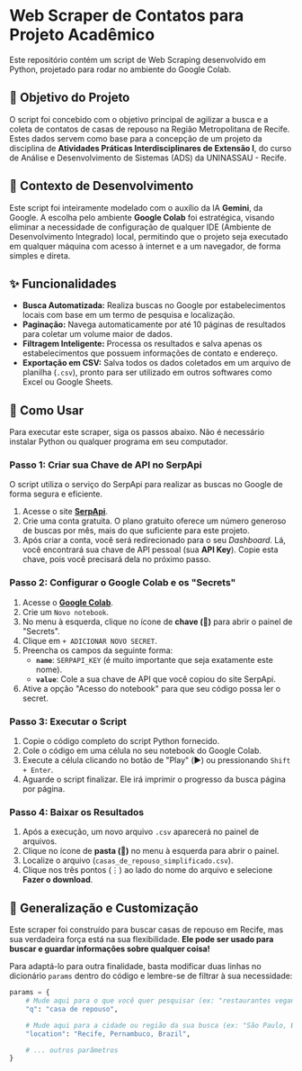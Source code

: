 # Web Scraper de Contatos para Projeto Acadêmico

Este repositório contém um script de Web Scraping desenvolvido em Python, projetado para rodar no ambiente do Google Colab.

## 🎯 Objetivo do Projeto

O script foi concebido com o objetivo principal de agilizar a busca e a coleta de contatos de casas de repouso na Região Metropolitana de Recife. Estes dados servem como base para a concepção de um projeto da disciplina de **Atividades Práticas Interdisciplinares de Extensão I**, do curso de Análise e Desenvolvimento de Sistemas (ADS) da UNINASSAU - Recife.

## 🤖 Contexto de Desenvolvimento

Este script foi inteiramente modelado com o auxílio da IA **Gemini**, da Google. A escolha pelo ambiente **Google Colab** foi estratégica, visando eliminar a necessidade de configuração de qualquer IDE (Ambiente de Desenvolvimento Integrado) local, permitindo que o projeto seja executado em qualquer máquina com acesso à internet e a um navegador, de forma simples e direta.

## ✨ Funcionalidades

* **Busca Automatizada:** Realiza buscas no Google por estabelecimentos locais com base em um termo de pesquisa e localização.
* **Paginação:** Navega automaticamente por até 10 páginas de resultados para coletar um volume maior de dados.
* **Filtragem Inteligente:** Processa os resultados e salva apenas os estabelecimentos que possuem informações de contato e endereço.
* **Exportação em CSV:** Salva todos os dados coletados em um arquivo de planilha (`.csv`), pronto para ser utilizado em outros softwares como Excel ou Google Sheets.

## 🚀 Como Usar

Para executar este scraper, siga os passos abaixo. Não é necessário instalar Python ou qualquer programa em seu computador.

### Passo 1: Criar sua Chave de API no SerpApi

O script utiliza o serviço do SerpApi para realizar as buscas no Google de forma segura e eficiente.

1.  Acesse o site **[SerpApi](https://serpapi.com/users/sign_up)**.
2.  Crie uma conta gratuita. O plano gratuito oferece um número generoso de buscas por mês, mais do que suficiente para este projeto.
3.  Após criar a conta, você será redirecionado para o seu *Dashboard*. Lá, você encontrará sua chave de API pessoal (sua **API Key**). Copie esta chave, pois você precisará dela no próximo passo.

### Passo 2: Configurar o Google Colab e os "Secrets"

1.  Acesse o **[Google Colab](https://colab.research.google.com/)**.
2.  Crie um `Novo notebook`.
3.  No menu à esquerda, clique no ícone de **chave (🔑)** para abrir o painel de "Secrets".
4.  Clique em `+ ADICIONAR NOVO SECRET`.
5.  Preencha os campos da seguinte forma:
    * **`name`**: `SERPAPI_KEY` (é muito importante que seja exatamente este nome).
    * **`value`**: Cole a sua chave de API que você copiou do site SerpApi.
6.  Ative a opção "Acesso do notebook" para que seu código possa ler o secret.

### Passo 3: Executar o Script

1.  Copie o código completo do script Python fornecido.
2.  Cole o código em uma célula no seu notebook do Google Colab.
3.  Execute a célula clicando no botão de "Play" (▶️) ou pressionando `Shift + Enter`.
4.  Aguarde o script finalizar. Ele irá imprimir o progresso da busca página por página.

### Passo 4: Baixar os Resultados

1.  Após a execução, um novo arquivo `.csv` aparecerá no painel de arquivos.
2.  Clique no ícone de **pasta (📁)** no menu à esquerda para abrir o painel.
3.  Localize o arquivo (`casas_de_repouso_simplificado.csv`).
4.  Clique nos três pontos (⋮) ao lado do nome do arquivo e selecione **Fazer o download**.

## 🔧 Generalização e Customização

Este scraper foi construído para buscar casas de repouso em Recife, mas sua verdadeira força está na sua flexibilidade. **Ele pode ser usado para buscar e guardar informações sobre qualquer coisa!**

Para adaptá-lo para outra finalidade, basta modificar duas linhas no dicionário `params` dentro do código e lembre-se de filtrar à sua necessidade:

```python
params = {
    # Mude aqui para o que você quer pesquisar (ex: "restaurantes veganos")
    "q": "casa de repouso",

    # Mude aqui para a cidade ou região da sua busca (ex: "São Paulo, Brazil")
    "location": "Recife, Pernambuco, Brazil",

    # ... outros parâmetros
}
